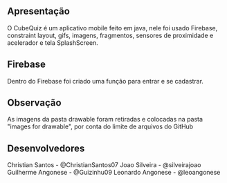 ## Apresentação
O CubeQuiz é um aplicativo mobile feito em java, nele foi usado Firebase, constraint layout, gifs, imagens, fragmentos, sensores de proximidade e acelerador e tela SplashScreen.

## Firebase 
Dentro do Firebase foi criado uma função para entrar e se cadastrar. 

## Observação 
As imagens da pasta drawable foram retiradas e colocadas na pasta "images for drawable", por conta do limite de arquivos do GitHub


## Desenvolvedores

Christian Santos - @ChristianSantos07
Joao Silveira - @silveirajoao
Guilherme Angonese - @Guizinhu09
Leonardo Angonese - @leoangonese
